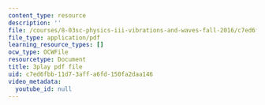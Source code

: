 ```yaml
---
content_type: resource
description: ''
file: /courses/8-03sc-physics-iii-vibrations-and-waves-fall-2016/c7ed6fbb11d73affa6fd150fa2daa146_J1uHGy1tRmM.pdf
file_type: application/pdf
learning_resource_types: []
ocw_type: OCWFile
resourcetype: Document
title: 3play pdf file
uid: c7ed6fbb-11d7-3aff-a6fd-150fa2daa146
video_metadata:
  youtube_id: null
---
```

